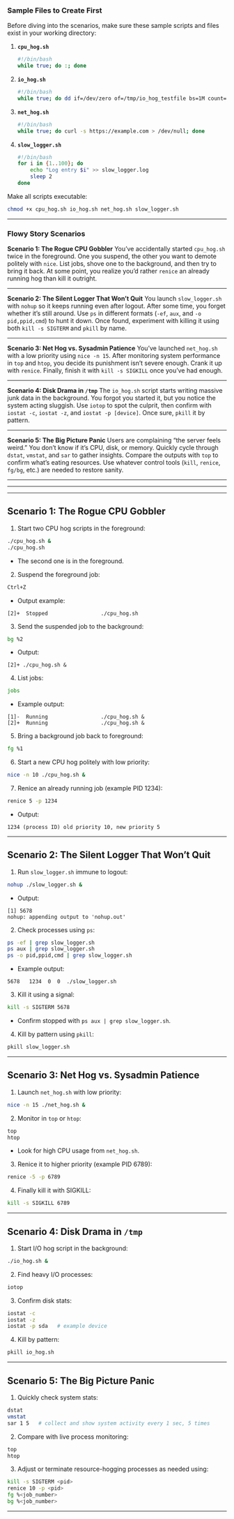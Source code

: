 ### Sample Files to Create First

Before diving into the scenarios, make sure these sample scripts and files exist in your working directory:

1. **`cpu_hog.sh`**

   ```bash
   #!/bin/bash
   while true; do :; done
   ```

2. **`io_hog.sh`**

   ```bash
   #!/bin/bash
   while true; do dd if=/dev/zero of=/tmp/io_hog_testfile bs=1M count=1 oflag=append conv=notrunc; done
   ```

3. **`net_hog.sh`**

   ```bash
   #!/bin/bash
   while true; do curl -s https://example.com > /dev/null; done
   ```

4. **`slow_logger.sh`**

   ```bash
   #!/bin/bash
   for i in {1..100}; do
       echo "Log entry $i" >> slow_logger.log
       sleep 2
   done
   ```

Make all scripts executable:

```bash
chmod +x cpu_hog.sh io_hog.sh net_hog.sh slow_logger.sh
```

---

### Flowy Story Scenarios

**Scenario 1: The Rogue CPU Gobbler**
You’ve accidentally started `cpu_hog.sh` twice in the foreground. One you suspend, the other you want to demote politely with `nice`. List jobs, shove one to the background, and then try to bring it back. At some point, you realize you’d rather `renice` an already running hog than kill it outright.

---

**Scenario 2: The Silent Logger That Won’t Quit**
You launch `slow_logger.sh` with `nohup` so it keeps running even after logout. After some time, you forget whether it’s still around. Use `ps` in different formats (`-ef`, `aux`, and `-o pid,ppid,cmd`) to hunt it down. Once found, experiment with killing it using both `kill -s SIGTERM` and `pkill` by name.

---

**Scenario 3: Net Hog vs. Sysadmin Patience**
You’ve launched `net_hog.sh` with a low priority using `nice -n 15`. After monitoring system performance in `top` and `htop`, you decide its punishment isn’t severe enough. Crank it up with `renice`. Finally, finish it with `kill -s SIGKILL` once you’ve had enough.

---

**Scenario 4: Disk Drama in `/tmp`**
The `io_hog.sh` script starts writing massive junk data in the background. You forgot you started it, but you notice the system acting sluggish. Use `iotop` to spot the culprit, then confirm with `iostat -c`, `iostat -z`, and `iostat -p [device]`. Once sure, `pkill` it by pattern.

---

**Scenario 5: The Big Picture Panic**
Users are complaining “the server feels weird.” You don’t know if it’s CPU, disk, or memory. Quickly cycle through `dstat`, `vmstat`, and `sar` to gather insights. Compare the outputs with `top` to confirm what’s eating resources. Use whatever control tools (`kill`, `renice`, `fg/bg`, etc.) are needed to restore sanity.

---
---
---

## **Scenario 1: The Rogue CPU Gobbler**

1. Start two CPU hog scripts in the foreground:

```bash
./cpu_hog.sh &
./cpu_hog.sh
```

* The second one is in the foreground.

2. Suspend the foreground job:

```bash
Ctrl+Z
```

* Output example:

```
[2]+  Stopped                 ./cpu_hog.sh
```

3. Send the suspended job to the background:

```bash
bg %2
```

* Output:

```
[2]+ ./cpu_hog.sh &
```

4. List jobs:

```bash
jobs
```

* Example output:

```
[1]-  Running                 ./cpu_hog.sh &
[2]+  Running                 ./cpu_hog.sh &
```

5. Bring a background job back to foreground:

```bash
fg %1
```

6. Start a new CPU hog politely with low priority:

```bash
nice -n 10 ./cpu_hog.sh &
```

7. Renice an already running job (example PID 1234):

```bash
renice 5 -p 1234
```

* Output:

```
1234 (process ID) old priority 10, new priority 5
```

---

## **Scenario 2: The Silent Logger That Won’t Quit**

1. Run `slow_logger.sh` immune to logout:

```bash
nohup ./slow_logger.sh &
```

* Output:

```
[1] 5678
nohup: appending output to 'nohup.out'
```

2. Check processes using `ps`:

```bash
ps -ef | grep slow_logger.sh
ps aux | grep slow_logger.sh
ps -o pid,ppid,cmd | grep slow_logger.sh
```

* Example output:

```
5678   1234  0  0  ./slow_logger.sh
```

3. Kill it using a signal:

```bash
kill -s SIGTERM 5678
```

* Confirm stopped with `ps aux | grep slow_logger.sh`.

4. Kill by pattern using `pkill`:

```bash
pkill slow_logger.sh
```

---

## **Scenario 3: Net Hog vs. Sysadmin Patience**

1. Launch `net_hog.sh` with low priority:

```bash
nice -n 15 ./net_hog.sh &
```

2. Monitor in `top` or `htop`:

```bash
top
htop
```

* Look for high CPU usage from `net_hog.sh`.

3. Renice it to higher priority (example PID 6789):

```bash
renice -5 -p 6789
```

4. Finally kill it with SIGKILL:

```bash
kill -s SIGKILL 6789
```

---

## **Scenario 4: Disk Drama in `/tmp`**

1. Start I/O hog script in the background:

```bash
./io_hog.sh &
```

2. Find heavy I/O processes:

```bash
iotop
```

3. Confirm disk stats:

```bash
iostat -c
iostat -z
iostat -p sda   # example device
```

4. Kill by pattern:

```bash
pkill io_hog.sh
```

---

## **Scenario 5: The Big Picture Panic**

1. Quickly check system stats:

```bash
dstat
vmstat
sar 1 5   # collect and show system activity every 1 sec, 5 times
```

2. Compare with live process monitoring:

```bash
top
htop
```

3. Adjust or terminate resource-hogging processes as needed using:

```bash
kill -s SIGTERM <pid>
renice 10 -p <pid>
fg %<job_number>
bg %<job_number>
```

---
